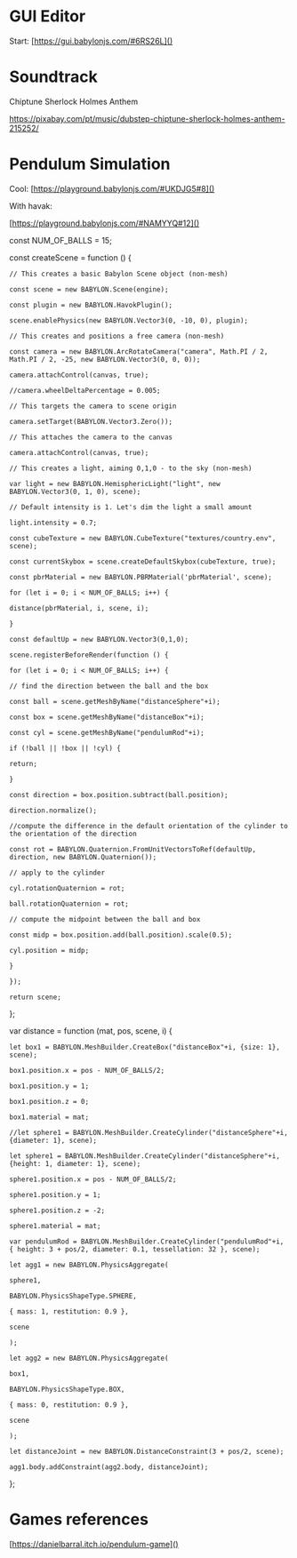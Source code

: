 # GUI Editor

Start: [https://gui.babylonjs.com/#6RS26L]()

# Soundtrack

Chiptune Sherlock Holmes Anthem

https://pixabay.com/pt/music/dubstep-chiptune-sherlock-holmes-anthem-215252/

# Pendulum Simulation

Cool: [https://playground.babylonjs.com/#UKDJG5#8]()

With havak:

[https://playground.babylonjs.com/#NAMYYQ#12]()

const NUM_OF_BALLS = 15;

const createScene = function () {

    // This creates a basic Babylon Scene object (non-mesh)

    const scene = new BABYLON.Scene(engine);

    const plugin = new BABYLON.HavokPlugin();

    scene.enablePhysics(new BABYLON.Vector3(0, -10, 0), plugin);

    // This creates and positions a free camera (non-mesh)

    const camera = new BABYLON.ArcRotateCamera("camera", Math.PI / 2, Math.PI / 2, -25, new BABYLON.Vector3(0, 0, 0));

    camera.attachControl(canvas, true);

    //camera.wheelDeltaPercentage = 0.005;

    // This targets the camera to scene origin

    camera.setTarget(BABYLON.Vector3.Zero());

    // This attaches the camera to the canvas

    camera.attachControl(canvas, true);

    // This creates a light, aiming 0,1,0 - to the sky (non-mesh)

    var light = new BABYLON.HemisphericLight("light", new BABYLON.Vector3(0, 1, 0), scene);

    // Default intensity is 1. Let's dim the light a small amount

    light.intensity = 0.7;

    const cubeTexture = new BABYLON.CubeTexture("textures/country.env", scene);

    const currentSkybox = scene.createDefaultSkybox(cubeTexture, true);

    const pbrMaterial = new BABYLON.PBRMaterial('pbrMaterial', scene);

    for (let i = 0; i < NUM_OF_BALLS; i++) {

    distance(pbrMaterial, i, scene, i);

    }

    const defaultUp = new BABYLON.Vector3(0,1,0);

    scene.registerBeforeRender(function () {

    for (let i = 0; i < NUM_OF_BALLS; i++) {

    // find the direction between the ball and the box

    const ball = scene.getMeshByName("distanceSphere"+i);

    const box = scene.getMeshByName("distanceBox"+i);

    const cyl = scene.getMeshByName("pendulumRod"+i);

    if (!ball || !box || !cyl) {

    return;

    }

    const direction = box.position.subtract(ball.position);

    direction.normalize();

    //compute the difference in the default orientation of the cylinder to the orientation of the direction

    const rot = BABYLON.Quaternion.FromUnitVectorsToRef(defaultUp, direction, new BABYLON.Quaternion());

    // apply to the cylinder

    cyl.rotationQuaternion = rot;

    ball.rotationQuaternion = rot;

    // compute the midpoint between the ball and box

    const midp = box.position.add(ball.position).scale(0.5);

    cyl.position = midp;

    }

    });

    return scene;

};

var distance = function (mat, pos, scene, i) {

    let box1 = BABYLON.MeshBuilder.CreateBox("distanceBox"+i, {size: 1}, scene);

    box1.position.x = pos - NUM_OF_BALLS/2;

    box1.position.y = 1;

    box1.position.z = 0;

    box1.material = mat;

    //let sphere1 = BABYLON.MeshBuilder.CreateCylinder("distanceSphere"+i, {diameter: 1}, scene);

    let sphere1 = BABYLON.MeshBuilder.CreateCylinder("distanceSphere"+i, {height: 1, diameter: 1}, scene);

    sphere1.position.x = pos - NUM_OF_BALLS/2;

    sphere1.position.y = 1;

    sphere1.position.z = -2;

    sphere1.material = mat;

    var pendulumRod = BABYLON.MeshBuilder.CreateCylinder("pendulumRod"+i, { height: 3 + pos/2, diameter: 0.1, tessellation: 32 }, scene);

    let agg1 = new BABYLON.PhysicsAggregate(

    sphere1,

    BABYLON.PhysicsShapeType.SPHERE,

    { mass: 1, restitution: 0.9 },

    scene

    );

    let agg2 = new BABYLON.PhysicsAggregate(

    box1,

    BABYLON.PhysicsShapeType.BOX,

    { mass: 0, restitution: 0.9 },

    scene

    );

    let distanceJoint = new BABYLON.DistanceConstraint(3 + pos/2, scene);

    agg1.body.addConstraint(agg2.body, distanceJoint);

};

# Games references

[https://danielbarral.itch.io/pendulum-game]()
